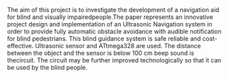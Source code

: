 The aim of this project is to investigate the development of a navigation aid for blind and visually impairedpeople.The paper represents an innovative project design and implementation of an Ultrasonic Navigation system in order to provide fully automatic obstacle avoidance with audible notification for blind pedestrians. This blind guidance system is safe reliable and cost-effective. Ultrasonic sensor and ATtmega328 are used. The distance between the object and the sensor is below 100 cm beep sound is thecircuit. The circuit may be further improved technologically so that it can be used by the blind people. 
